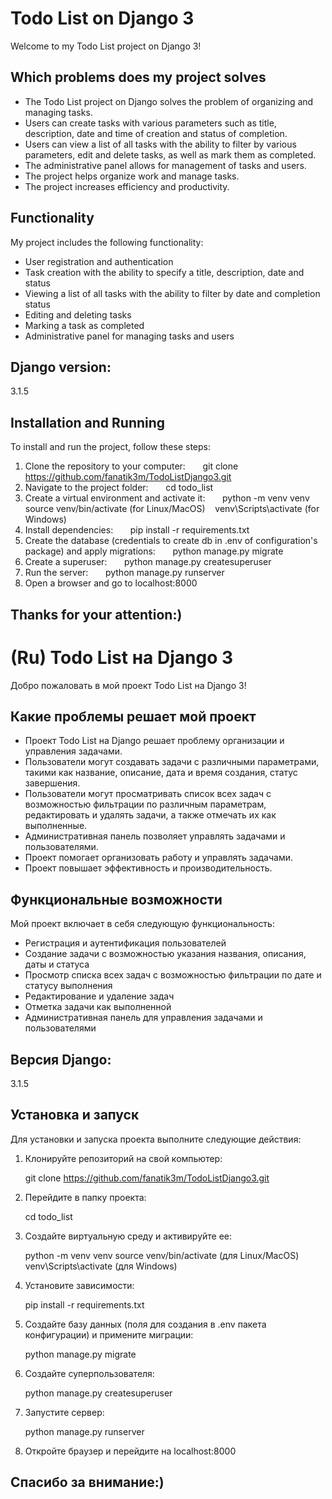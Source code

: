 # Todo List on Django 3

Welcome to my Todo List project on Django 3!

## Which problems does my project solves

+ The Todo List project on Django solves the problem of organizing and managing tasks.
+ Users can create tasks with various parameters such as title, description, date and time of creation and status of completion.
+ Users can view a list of all tasks with the ability to filter by various parameters, edit and delete tasks, as well as mark them as completed.
+ The administrative panel allows for management of tasks and users.
+ The project helps organize work and manage tasks.
+ The project increases efficiency and productivity.

## Functionality

My project includes the following functionality:

- User registration and authentication
- Task creation with the ability to specify a title, description, date and status
- Viewing a list of all tasks with the ability to filter by date and completion status
- Editing and deleting tasks
- Marking a task as completed
- Administrative panel for managing tasks and users

## Django version:
3.1.5


## Installation and Running

To install and run the project, follow these steps:

1. Clone the repository to your computer:
   
   git clone https://github.com/fanatik3m/TodoListDjango3.git
   
2. Navigate to the project folder:
   
   cd todo_list
   
3. Create a virtual environment and activate it:
   
   python -m venv venv
   source venv/bin/activate (for Linux/MacOS)
   venv\Scripts\activate (for Windows)
   
4. Install dependencies:
   
   pip install -r requirements.txt
   
5. Create the database (credentials to create db in .env of configuration's package) and apply migrations:
   
   python manage.py migrate
   
6. Create a superuser:
   
   python manage.py createsuperuser
   
7. Run the server:
   
   python manage.py runserver
   
8. Open a browser and go to localhost:8000

## Thanks for your attention:)

# (Ru) Todo List на Django 3

Добро пожаловать в мой проект Todo List на Django 3!

## Какие проблемы решает мой проект

+ Проект Todo List на Django решает проблему организации и управления задачами.
+ Пользователи могут создавать задачи с различными параметрами, такими как название, описание, дата и время создания, статус завершения.
+ Пользователи могут просматривать список всех задач с возможностью фильтрации по различным параметрам, редактировать и удалять задачи, а также отмечать их как выполненные.
+ Административная панель позволяет управлять задачами и пользователями.
+ Проект помогает организовать работу и управлять задачами.
+ Проект повышает эффективность и производительность.

## Функциональные возможности

Мой проект включает в себя следующую функциональность:

- Регистрация и аутентификация пользователей
- Создание задачи с возможностью указания названия, описания, даты и статуса
- Просмотр списка всех задач с возможностью фильтрации по дате и статусу выполнения
- Редактирование и удаление задач
- Отметка задачи как выполненной
- Административная панель для управления задачами и пользователями

## Версия Django:
3.1.5

## Установка и запуск

Для установки и запуска проекта выполните следующие действия:

1. Клонируйте репозиторий на свой компьютер:
   
   git clone https://github.com/fanatik3m/TodoListDjango3.git
   
2. Перейдите в папку проекта:
   
   cd todo_list
   
3. Создайте виртуальную среду и активируйте ее:
   
   python -m venv venv
   source venv/bin/activate (для Linux/MacOS)
   venv\Scripts\activate (для Windows)
   
4. Установите зависимости:
   
   pip install -r requirements.txt
   
5. Создайте базу данных (поля для создания в .env пакета конфигурации) и примените миграции:
   
   python manage.py migrate
   
6. Создайте суперпользователя:
   
   python manage.py createsuperuser
   
7. Запустите сервер:
   
   python manage.py runserver
   
8. Откройте браузер и перейдите на localhost:8000

## Спасибо за внимание:)
